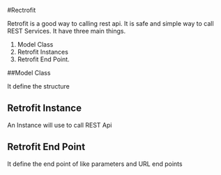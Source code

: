 #Rectrofit

Retrofit is a good way to calling rest api. It is safe and simple way to call REST Services.
It have three main things.

 1. Model Class
 2. Retrofit Instances
 3. Retrofit End Point.

 ##Model Class

 It define the structure

 ## Retrofit Instance

 An Instance will use to call REST Api

 ## Retrofit End Point

 It define the end point of like parameters and URL end points
